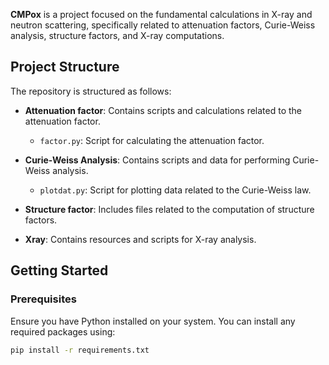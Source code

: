 **CMPox** is a project focused on the fundamental calculations in X-ray and neutron scattering, specifically related to attenuation factors, Curie-Weiss analysis, structure factors, and X-ray computations.

## Project Structure

The repository is structured as follows:

- **Attenuation factor**: Contains scripts and calculations related to the attenuation factor.
  - `factor.py`: Script for calculating the attenuation factor.
  
- **Curie-Weiss Analysis**: Contains scripts and data for performing Curie-Weiss analysis.
  - `plotdat.py`: Script for plotting data related to the Curie-Weiss law.

- **Structure factor**: Includes files related to the computation of structure factors.

- **Xray**: Contains resources and scripts for X-ray analysis.

## Getting Started

### Prerequisites

Ensure you have Python installed on your system. You can install any required packages using:

```bash
pip install -r requirements.txt
